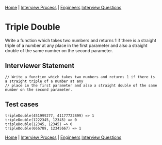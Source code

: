 [Home](../../../README.md) |
[Interview Process](../../README.md) |
[Engineers](../README.md)
[Interview Questions](README.me)

# Triple Double

Write a function which takes two numbers and returns 1 if there is a straight triple of a number at any
place in the first parameter and also a straight double of the same number on the second parameter.

## Interviewer Statement
```
// Write a function which takes two numbers and returns 1 if there is a straight triple of a number at any
// place in the first parameter and also a straight double of the same number on the second parameter.
```

## Test cases
```
tripleDouble(451999277, 41177722899) => 1
tripleDouble(1222345, 12345) => 0
tripleDouble(12345, 12345) => 0
tripleDouble(666789, 12345667) => 1
```

[Home](../../../README.md) |
[Interview Process](../../README.md) |
[Engineers](../README.md)
[Interview Questions](README.me)

